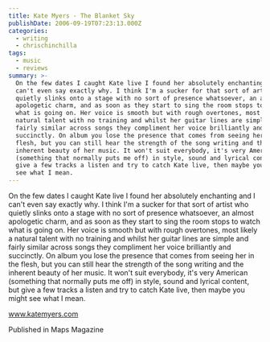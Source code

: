 ```yaml
---
title: Kate Myers - The Blanket Sky
publishDate: 2006-09-19T07:23:13.000Z
categories:
  - writing
  - chrischinchilla
tags:
  - music
  - reviews
summary: >-
  On the few dates I caught Kate live I found her absolutely enchanting and I
  can't even say exactly why. I think I'm a sucker for that sort of artist who
  quietly slinks onto a stage with no sort of presence whatsoever, an almost
  apologetic charm, and as soon as they start to sing the room stops to watch
  what is going on. Her voice is smooth but with rough overtones, most likely a
  natural talent with no training and whilst her guitar lines are simple and
  fairly similar across songs they compliment her voice brilliantly and
  succinctly. On album you lose the presence that comes from seeing her in the
  flesh, but you can still hear the strength of the song writing and the
  inherent beauty of her music. It won't suit everybody, it's very American
  (something that normally puts me off) in style, sound and lyrical content, but
  give a few tracks a listen and try to catch Kate live, then maybe you might
  see what I mean.
---
```


On the few dates I caught Kate live I found her absolutely enchanting and I can't even say exactly why. I think I'm a sucker for that sort of artist who quietly slinks onto a stage with no sort of presence whatsoever, an almost apologetic charm, and as soon as they start to sing the room stops to watch what is going on. Her voice is smooth but with rough overtones, most likely a natural talent with no training and whilst her guitar lines are simple and fairly similar across songs they compliment her voice brilliantly and succinctly. On album you lose the presence that comes from seeing her in the flesh, but you can still hear the strength of the song writing and the inherent beauty of her music. It won't suit everybody, it's very American (something that normally puts me off) in style, sound and lyrical content, but give a few tracks a listen and try to catch Kate live, then maybe you might see what I mean.

<a href='https://www.katemyers.com' target='_blank'>www.katemyers.com</a>

Published in Maps Magazine
